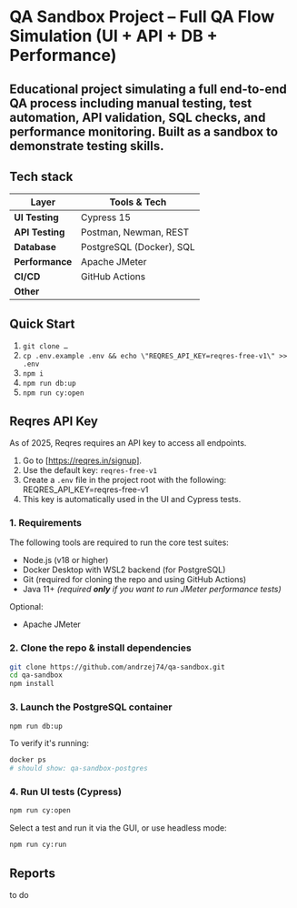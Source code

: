 # QA Sandbox Project – Full QA Flow Simulation (UI + API + DB + Performance)
## Educational project simulating a full end-to-end QA process including **manual testing**, **test automation**, **API validation**, **SQL checks**, and **performance monitoring**. Built as a sandbox to demonstrate testing skills.

## Tech stack

| Layer           | Tools & Tech                               |
|-----------------|--------------------------------------------|
| **UI Testing**  | Cypress 15                                 |
| **API Testing** | Postman, Newman, REST                      |
| **Database**    | PostgreSQL (Docker), SQL                   |
| **Performance** | Apache JMeter                              |
| **CI/CD**       | GitHub Actions                             |
| **Other**       |                                            |


## Quick Start

1. `git clone …`
2. `cp .env.example .env && echo \"REQRES_API_KEY=reqres-free-v1\" >> .env`
3. `npm i`
4. `npm run db:up`
5. `npm run cy:open`

## Reqres API Key

As of 2025, Reqres requires an API key to access all endpoints.

1. Go to [https://reqres.in/signup].
2. Use the default key: `reqres-free-v1`
3. Create a `.env` file in the project root with the following:
REQRES_API_KEY=reqres-free-v1
4. This key is automatically used in the UI and Cypress tests.

### 1. Requirements

The following tools are required to run the core test suites:

- Node.js (v18 or higher)
- Docker Desktop with WSL2 backend (for PostgreSQL)
- Git (required for cloning the repo and using GitHub Actions)
- Java 11+ _(required **only** if you want to run JMeter performance tests)_

Optional:

- Apache JMeter 

### 2. Clone the repo & install dependencies

```bash
git clone https://github.com/andrzej74/qa-sandbox.git
cd qa-sandbox
npm install
```

### 3. Launch the PostgreSQL container

```bash
npm run db:up
```
To verify it's running:
```bash
docker ps
# should show: qa-sandbox-postgres
```

### 4. Run UI tests (Cypress)
```bash
npm run cy:open
```
Select a test and run it via the GUI, or use headless mode:
```bash
npm run cy:run
```

## Reports

to do
